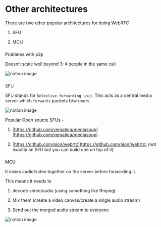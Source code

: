 # Other architectures

There are two other popular architectures for doing WebRTC

1.  SFU

2.  MCU

### 

[](#9871f400cde844e387b77577d0b796db "Problems with p2p")Problems with p2p

Doesn’t scale well beyond 3-4 people in the same call

![notion image](https://www.notion.so/image/https%3A%2F%2Fprod-files-secure.s3.us-west-2.amazonaws.com%2F085e8ad8-528e-47d7-8922-a23dc4016453%2Feecbe4a3-2b10-421a-8e42-1de3f10173ba%2FScreenshot_2024-05-04_at_7.55.05_PM.png?table=block&id=80cbf71c-099d-4d03-ba10-33f1c24d1e55&cache=v2)

### 

[](#25a0c32d00e44106a9dc1c094af44a3c "SFU")SFU

SFU stands for `Selective forwarding unit`. This acts as a central media server which `forwards` packets b/w users

![notion image](https://www.notion.so/image/https%3A%2F%2Fprod-files-secure.s3.us-west-2.amazonaws.com%2F085e8ad8-528e-47d7-8922-a23dc4016453%2Fe28af61c-af64-4bfb-bfe3-843f16e984e3%2FScreenshot_2024-05-04_at_7.55.38_PM.png?table=block&id=3e615dd7-200f-4ae0-9c81-96f30aeaa726&cache=v2)

Popular Open source SFUs -

1.  [https://github.com/versatica/mediasoup](https://github.com/versatica/mediasoup)

2.  [https://github.com/pion/webrtc](https://github.com/pion/webrtc) (not exactly an SFU but you can build one on top of it)

### 

[](#b624e41138604404b650a85132ff2062 "MCU")MCU

It mixes audio/video together on the server before forwarding it.

This means it needs to

1.  decode video/audio (using something like ffmpeg)

2.  Mix them (create a video canvas/create a single audio stream)

3.  Send out the merged audio stream to everyone

![notion image](https://www.notion.so/image/https%3A%2F%2Fprod-files-secure.s3.us-west-2.amazonaws.com%2F085e8ad8-528e-47d7-8922-a23dc4016453%2F33b6d704-e1ad-4c77-9044-bba7f4b9f460%2FScreenshot_2024-05-04_at_7.56.56_PM.png?table=block&id=1a883553-f298-4e9d-81e0-c3be0079ee18&cache=v2)